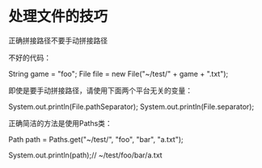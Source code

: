 # 处理文件的技巧 

正确拼接路径不要手动拼接路径

不好的代码：

String game = "foo";
File file = new File("~/test/" + game + ".txt");

即使是要手动拼接路径，请使用下面两个平台无关的变量：

System.out.println(File.pathSeparator);
System.out.println(File.separator);

正确简洁的方法是使用Paths类：

Path path = Paths.get("~/test/", "foo", "bar", "a.txt");

System.out.println(path);//  ~/test/foo/bar/a.txt

